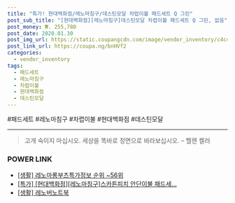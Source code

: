 ```yaml
--- 
title: "특가! 현대백화점/레노마침구/데스틴모달 차렵이불 패드세트 Q 그린" 
post_sub_title: "[현대백화점][레노마침구]데스틴모달 차렵이불 패드세트 Q 그린, 없음" 
post_money: ₩. 255,780 
post_date: 2020.01.30 
post_img_url: https://static.coupangcdn.com/image/vendor_inventory/c4c4/c195fdcbf9d5c4a12bbd5f2e8340115fccc40928b316f3a3ffcae2e30769.jpg 
post_link_url: https://coupa.ng/bnHVf2 
categories: 
  - vendor_inventory 
tags: 
  - 패드세트 
  - 레노마침구 
  - 차렵이불 
  - 현대백화점 
  - 데스틴모달 
--- 
```

  #패드세트 #레노마침구 #차렵이불 #현대백화점 #데스틴모달 
<hr> 

> 고개 숙이지 마십시오. 세상을 똑바로 정면으로 바라보십시오. – 헬렌 켈러 


### POWER LINK

* <a href="https://blog.naver.com/fasyy4321/221776001186" target="_blank"> [생활] 레노마롱부츠특가정보 순위 ~56위</a>
* <a href="https://blog.naver.com/santokki14/221789650882" target="_blank">[특가] [현대백화점][레노마침구]스카튼피치 안단이불 패드세...</a>
* <a href="https://blog.naver.com/sakai111/221782888287" target="_blank"> [생활] 레노버노트북 </a>
